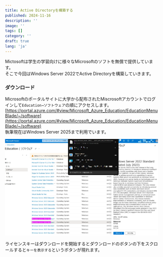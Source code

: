 ```yaml
---
title: Active Directoryを構築する
published: 2024-11-16
description: ''
image: ''
tags: []
category: ''
draft: true 
lang: 'ja'
---
```


Mictosoftは学生の学習向けに様々なMicrosoftのソフトを無償で提供しています。  
そこで今回はWindows Server 2022でActive Directoryを構築していきます。  

### ダウンロード
Microsoftのポータルサイトに大学から配布されたMiscrosoftアカウントでログインして`Education→ソフトウェア`の順にアクセスします。  
[https://portal.azure.com/#view/Microsoft_Azure_Education/EducationMenuBlade/~/software](https://portal.azure.com/#view/Microsoft_Azure_Education/EducationMenuBlade/~/software)  
執筆現在はWindows Server 2025まで利用でいます。  

![](./download.png)

ライセンスキーはダウンロードを開始するとダウンロードのボタンの下をスクロールすると`キーを表示する`というボタンが現れます。